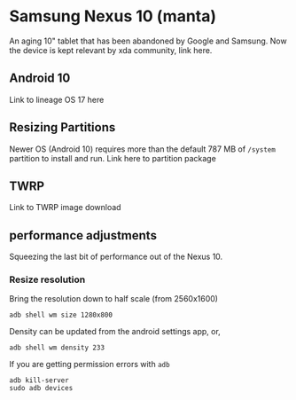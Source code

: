 # Samsung Nexus 10 (manta)

An aging 10" tablet that has been abandoned
by Google and Samsung. Now the device is kept
relevant by xda community, link here.

## Android 10

Link to lineage OS 17 here

## Resizing Partitions

Newer OS (Android 10) requires more than the default
787 MB of `/system` partition to install and
run. Link here to partition package

## TWRP

Link to TWRP image download

## performance adjustments

Squeezing the last bit of performance out of the
Nexus 10. 

### Resize resolution

Bring the resolution down to half scale (from 2560x1600)

```
adb shell wm size 1280x800
```

Density can be updated from the android settings app,
or,

```
adb shell wm density 233
```

If you are getting permission errors with `adb`

```
adb kill-server
sudo adb devices
```

